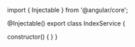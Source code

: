 import { Injectable } from '@angular/core';

@Injectable()
export class IndexService {

  constructor() { }
}
